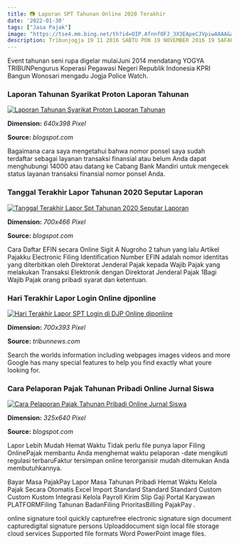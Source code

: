 ```yaml
---
title: 📷 Laporan SPT Tahunan Online 2020 Terakhir
date: '2022-01-30'
tags: ["Jasa Pajak"]
image: "https://tse4.mm.bing.net/th?id=OIP.AfnnfOFJ_3X3EApeCJVpiwAAAA&amp;pid=15.1"
description: Tribunjogja 19 11 2016 SABTU PON 19 NOVEMBER 2016 19 SAFAR 1438 NO 2034 TAHUN 6 The Bestt Of Java Newspaper IPMA 2012 RP 2000 The Bestt Of Java Newspaper IPM
---
```




Event tahunan seni rupa digelar mulaiJuni 2014 mendatang YOGYA TRIBUNPengurus Koperasi Pegawasi Negeri Republik Indonesia KPRI Bangun Wonosari mengadu Jogja Police Watch.



### Laporan Tahunan Syarikat Proton Laporan Tahunan 

[![Laporan Tahunan Syarikat Proton  Laporan Tahunan ](https://i.pinimg.com/736x/67/aa/49/67aa49412d4f7d3c6970041c0525f945.jpg)](https://i.pinimg.com/736x/67/aa/49/67aa49412d4f7d3c6970041c0525f945.jpg)


**Dimension:** _640x398 Pixel_ 

**Source:** _blogspot.com_ 


Bagaimana cara saya mengetahui bahwa nomor ponsel saya sudah terdaftar sebagai layanan transaksi finansial atau belum Anda dapat menghubungi 14000 atau datang ke Cabang Bank Mandiri untuk mengecek status layanan transaksi finansial nomor ponsel Anda.


### Tanggal Terakhir Lapor Tahunan 2020 Seputar Laporan

[![Tanggal Terakhir Lapor Spt Tahunan 2020  Seputar Laporan](https://sindomanado.com/wp-content/uploads/2019/03/facebook_1553929250462.jpg)](https://sindomanado.com/wp-content/uploads/2019/03/facebook_1553929250462.jpg)


**Dimension:** _700x466 Pixel_ 

**Source:** _blogspot.com_ 


Cara Daftar EFIN secara Online Sigit A Nugroho 2 tahun yang lalu Artikel Pajakku Electronic Filing Identification Number EFIN adalah nomor identitas yang diterbitkan oleh Direktorat Jenderal Pajak kepada Wajib Pajak yang melakukan Transaksi Elektronik dengan Direktorat Jenderal Pajak 1Bagi Wajib Pajak orang pribadi syarat dan ketentuan.


### Hari Terakhir Lapor Login Online djponline 

[![Hari Terakhir Lapor SPT Login di DJP Online djponline ](https://cdn-2.tstatic.net/palu/foto/bank/images/djp-online-untuk-lapor-spt-tahunan788.jpg)](https://cdn-2.tstatic.net/palu/foto/bank/images/djp-online-untuk-lapor-spt-tahunan788.jpg)


**Dimension:** _700x393 Pixel_ 

**Source:** _tribunnews.com_ 


Search the worlds information including webpages images videos and more Google has many special features to help you find exactly what youre looking for.


### Cara Pelaporan Pajak Tahunan Pribadi Online Jurnal Siswa

[![Cara Pelaporan Pajak Tahunan Pribadi Online  Jurnal Siswa](https://i.pinimg.com/originals/fc/94/20/fc9420e8c6172786563e127421490c63.png)](https://i.pinimg.com/originals/fc/94/20/fc9420e8c6172786563e127421490c63.png)


**Dimension:** _325x640 Pixel_ 

**Source:** _blogspot.com_ 



Lapor Lebih Mudah Hemat Waktu Tidak perlu file punya lapor Filing OnlinePajak membantu Anda menghemat waktu pelaporan -date mengikuti regulasi terbaruFaktur tersimpan online terorganisir mudah ditemukan Anda membutuhkannya.


Bayar Masa PajakPay Lapor Masa Tahunan Pribadi Hemat Waktu Kelola Pajak Secara Otomatis Excel Import Standard Standard Standard Custom Custom Kustom Integrasi Kelola Payroll Kirim Slip Gaji Portal Karyawan PLATFORMFiling Tahunan BadanFiling PrioritasBilling PajakPay .


 online signature tool quickly capturefree electronic signature sign document capturedigital signature persons Uploaddocument sign local file storage cloud services Supported file formats Word PowerPoint image files.




